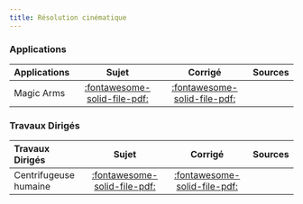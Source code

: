 ```yaml
---
title: Résolution cinématique 
---
```



### Applications 
 
| Applications | Sujet | Corrigé | Sources  | 
| :-------------- | :---: | :-----: | :------: | 
| Magic Arms | [:fontawesome-solid-file-pdf:](http://xpessoles-cpge.fr/pdf/Cy_12_Ch_03_Application_02_MagicArms_Sujet.pdf) | [:fontawesome-solid-file-pdf:](http://xpessoles-cpge.fr/pdf/Cy_12_Ch_03_Application_02_MagicArms_Corrige.pdf) | | Danse avec les robots | [:fontawesome-solid-file-pdf:](http://xpessoles-cpge.fr/pdf/Cy_12_Ch_03_Application_03_DanseRobots_Sujet.pdf) | [:fontawesome-solid-file-pdf:](http://xpessoles-cpge.fr/pdf/Cy_12_Ch_03_Application_03_DanseRobots_Corrige.pdf) | [:material-github:](https://github.com/xpessoles/PSI_Cy_12_Cinematique_Revisions/tree/main/Chapitre_03_VitesseAcceleration/Cy_12_Ch_03_Application_03_DanseRobots) | 

### Travaux Dirigés 
 
| Travaux Dirigés | Sujet | Corrigé | Sources  | 
| :-------------- | :---: | :-----: | :------: | 
| Centrifugeuse humaine | [:fontawesome-solid-file-pdf:](http://xpessoles-cpge.fr/pdf/Cy_12_Ch_03_Application_01_Centrifugeuse_Sujet.pdf) | [:fontawesome-solid-file-pdf:](http://xpessoles-cpge.fr/pdf/Cy_12_Ch_03_Application_01_Centrifugeuse_Corrige.pdf) | | Robot de peinture | [:fontawesome-solid-file-pdf:](http://xpessoles-cpge.fr/pdf/Cy_12_Ch_03_Application_04_RobotPeinture_Sujet.pdf) | [:fontawesome-regular-file-pdf:](http://xpessoles-cpge.fr/pdf/Cy_12_Ch_03_Application_04_RobotPeinture_Corrige.pdf) | | Robot soudeur | [:fontawesome-solid-file-pdf:](http://xpessoles-cpge.fr/pdf/Cy_12_Ch_03_Application_05_RobotSoudeur_Sujet.pdf) | [:fontawesome-solid-file-pdf:](http://xpessoles-cpge.fr/pdf/Cy_12_Ch_03_Application_05_RobotSoudeur_Corrige.pdf) | [:material-github:](https://github.com/xpessoles/PSI_Cy_12_Cinematique_Revisions/tree/main/Chapitre_03_VitesseAcceleration/Cy_12_Ch_03_Application_05_RobotSoudeur) | 



